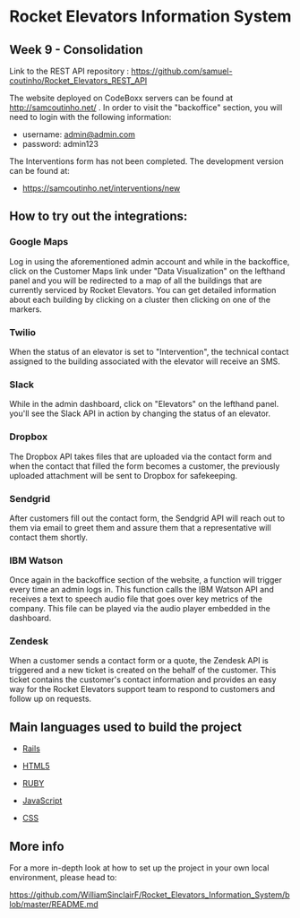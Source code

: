 # Rocket Elevators Information System

<h2>Week 9 - Consolidation</h2>

Link to the REST API repository : https://github.com/samuel-coutinho/Rocket_Elevators_REST_API

The website deployed on CodeBoxx servers can be found at http://samcoutinho.net/ . In order to visit the "backoffice" section, you will need to login with the following information: 

- username: admin@admin.com 
- password: admin123

The Interventions form has not been completed. The development version can be found at:
- https://samcoutinho.net/interventions/new

## How to try out the integrations:

### Google Maps

Log in using the aforementioned admin account and while in the backoffice, click on the Customer Maps link under "Data Visualization" on the lefthand panel and you will be redirected to a map of all the buildings that are currently serviced by Rocket Elevators. You can get detailed information about each building by clicking on a cluster then clicking on one of the markers.

### Twilio

When the status of an elevator is set to "Intervention", the technical contact assigned to the building associated with the elevator will receive an SMS.

### Slack
While in the admin dashboard, click on "Elevators" on the lefthand panel. you'll see the Slack API in action by changing the status of an elevator.


### Dropbox

The Dropbox API takes files that are uploaded via the contact form and when the contact that filled the form becomes a customer, the previously uploaded attachment will be sent to Dropbox for safekeeping.

### Sendgrid

After customers fill out the contact form, the Sendgrid API will reach out to them via email to greet them and assure them that a representative will contact them shortly.

### IBM Watson

Once again in the backoffice section of the website, a function will trigger every time an admin logs in. This function calls the IBM Watson API and receives a text to speech audio file that goes over key metrics of the company. This file can be played via the audio player embedded in the dashboard.

### Zendesk

When a customer sends a contact form or a quote, the Zendesk API is triggered and a new ticket is created on the behalf of the customer. This ticket contains the customer's contact information and provides an easy way for the Rocket Elevators support team to respond to customers and follow up on requests.


## Main languages used to build the project

- [Rails](https://guides.rubyonrails.org/)

- [HTML5](https://www.w3schools.com/html/)

- [RUBY](https://www.ruby-lang.org/)

- [JavaScript](https://www.javascript.com/)

- [CSS](https://css-tricks.com/)

## More info
For a more in-depth look at how to set up the project in your own local environment, please head to:

https://github.com/WilliamSinclairF/Rocket_Elevators_Information_System/blob/master/README.md
